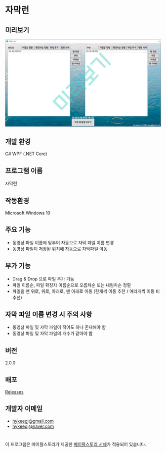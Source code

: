 자막런
=====

미리보기
-------
![Alt text](/Preview.png)

개발 환경
---------
C# WPF (.NET Core)

프로그램 이름
------------
자막런

작동환경
-------
Microsoft Windows 10

주요 기능
----------
* 동영상 파일 이름에 맞추어 자동으로 자막 파일 이름 변경
* 동영상 파일이 저장된 위치에 자동으로 자막파일 이동

부가 기능
--------
* Drag & Drop 으로 파일 추가 가능
* 파일 이름순, 파일 확장자 이름순으로 오름차순 또는 내림차순 정렬
* 파일을 맨 위로, 위로, 아래로, 맨 아래로 이동 (한개씩 이동 추천 / 여러개씩 이동 비추천)

자막 파일 이름 변경 시 주의 사항
--------------------------------
* 동영상 파일 및 자막 파일이 적어도 하나 존재해야 함
* 동영상 파일 및 자막 파일의 개수가 같아야 함

버전
----
2.0.0

배포
----
[Releases](<https://github.com/hykeegj/SubtitleRun/releases>)

개발자 이메일
-------------
* <hykeegj@gmail.com>
* <hykeegj@naver.com>

#
이 프로그램은 메이플스토리가 제공한 [메이플스토리 서체](<https://maplestory.nexon.com/Media/Font>)가 적용되어 있습니다.
